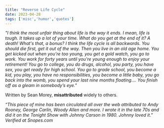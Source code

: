 ```yaml
---
title: "Reverse Life Cycle"
date: 2023-04-28
tags: ['misc','humor','quotes']
---
```

*"I think the most unfair thing about life is the way it ends. I mean, life is tough. It takes up a lot of your time. What do you get at the end of it? A death! What's that, a bonus? I think the life cycle is all backwards. You should die first, get it out of the way. Then you live in an old age home. You get kicked out when you're too young, you get a gold watch, you go to work. You work for forty years until you're young enough to enjoy your retirement! You go to college, you do drugs, alcohol, you party, you have sex, you get ready for high school. You go to grade school, you become a kid, you play, you have no responsibilities, you become a little baby, you go back into the womb, you spend your last nine months floating…. You finish off as a gleam in somebody’s eye."* 

Written by Sean Morey, **misattributed** widely to others.

*“This piece of mine has been circulated all over the web attributed to Andy Rooney, George Carlin, Woody Allen and more.  I wrote it in the late 70s and did it on the Tonight Show with Johnny Carson in 1980.  Johnny loved it.”  Verified at Snopes.com*